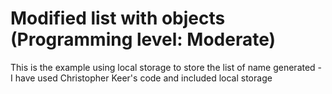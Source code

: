 # Modified list with objects (Programming level: Moderate)
This is the example using local storage to store the list of name generated - I have used Christopher Keer's code and included local storage